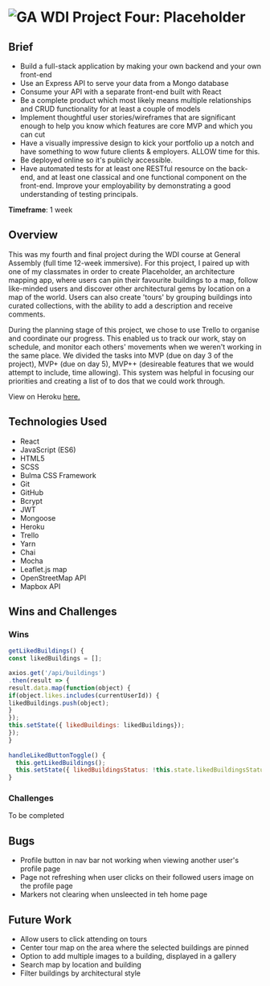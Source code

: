 #  ![GA](https://camo.githubusercontent.com/6ce15b81c1f06d716d753a61f5db22375fa684da/68747470733a2f2f67612d646173682e73332e616d617a6f6e6177732e636f6d2f70726f64756374696f6e2f6173736574732f6c6f676f2d39663838616536633963333837313639306533333238306663663535376633332e706e67) WDI Project Four: Placeholder

## Brief
* Build a full-stack application by making your own backend and your own front-end
* Use an Express API to serve your data from a Mongo database
* Consume your API with a separate front-end built with React
* Be a complete product which most likely means multiple relationships and CRUD functionality for at least a couple of models
* Implement thoughtful user stories/wireframes that are significant enough to help you know which features are core MVP and which you can cut
* Have a visually impressive design to kick your portfolio up a notch and have something to wow future clients & employers. ALLOW time for this.
* Be deployed online so it's publicly accessible.
* Have automated tests for at least one RESTful resource on the back-end, and at least one classical and one functional component on the front-end. Improve your employability by demonstrating a good understanding of testing principals.

**Timeframe**: 1 week

## Overview
This was my fourth and final project during the WDI course at General Assembly (full time 12-week immersive). For this project, I paired up with one of my classmates in order to create Placeholder, an architecture mapping app, where users can pin their favourite buildings to a map, follow like-minded users and discover other architectural gems by location on a map of the world. Users can also create 'tours' by grouping buildings into curated collections, with the ability to add a description and receive comments. 

During the planning stage of this project, we chose to use Trello to organise and coordinate our progress. This enabled us to track our work, stay on schedule, and monitor each others' movements when we weren't working in the same place. We divided the tasks into MVP (due on day 3 of the project), MVP+ (due on day 5), MVP++ (desireable features that we would attempt to include, time allowing). This system was helpful in focusing our priorities and creating a list of to dos that we could work through.

View on Heroku [here.](https://dashboard.heroku.com/apps)

## Technologies Used

* React
* JavaScript (ES6)
* HTML5
* SCSS
* Bulma CSS Framework
* Git
* GitHub
* Bcrypt
* JWT
* Mongoose
* Heroku
* Trello
* Yarn
* Chai
* Mocha
* Leaflet.js map
* OpenStreetMap API
* Mapbox API

## Wins and Challenges

### Wins
```javascript
getLikedBuildings() {
const likedBuildings = [];

axios.get('/api/buildings')
.then(result => {
result.data.map(function(object) {
if(object.likes.includes(currentUserId)) {
likedBuildings.push(object);
}
});
this.setState({ likedBuildings: likedBuildings});
});
}
  
handleLikedButtonToggle() {
  this.getLikedBuildings();
  this.setState({ likedBuildingsStatus: !this.state.likedBuildingsStatus, likedBuildings: this.state.likedBuildings });
}
```

### Challenges
To be completed

## Bugs
* Profile button in nav bar not working when viewing another user's profile page
* Page not refreshing when user clicks on their followed users image on the profile page
* Markers not clearing when unsleected in teh home page

## Future Work
* Allow users to click attending on tours
* Center tour map on the area where the selected buildings are pinned
* Option to add multiple images to a building, displayed in a gallery
* Search map by location and building
* Filter buildings by architectural style
